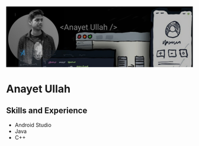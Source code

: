 ![Design and Development](https://github.com/anayet-cse/anayet-cse/blob/main/iamge.jpg?raw=true)

# Anayet Ullah

## Skills and Experience
*  Android Studio
*  Java
*  C++
  





